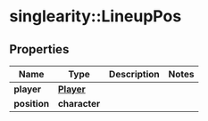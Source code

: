 # singlearity::LineupPos

## Properties
Name | Type | Description | Notes
------------ | ------------- | ------------- | -------------
**player** | [**Player**](Player.md) |  | 
**position** | **character** |  | 


